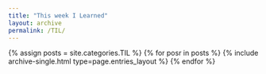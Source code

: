 ```yaml
---
title: "This week I Learned"
layout: archive
permalink: /TIL/
---
```


{% assign posts = site.categories.TIL %}
{% for posr in posts %} {% include archive-single.html type=page.entries_layout %} {% endfor %}

